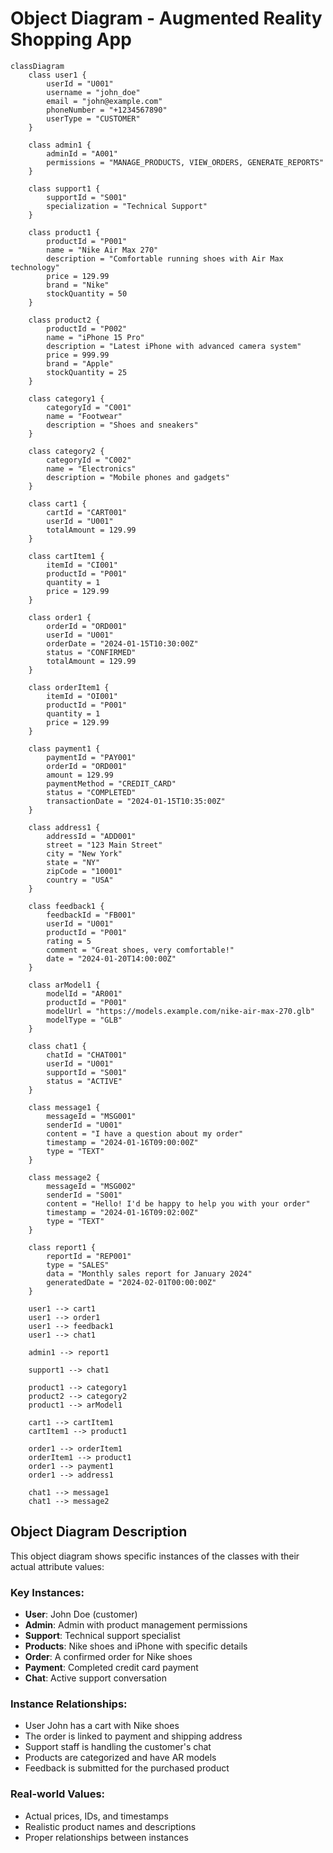 # Object Diagram - Augmented Reality Shopping App

```mermaid
classDiagram
    class user1 {
        userId = "U001"
        username = "john_doe"
        email = "john@example.com"
        phoneNumber = "+1234567890"
        userType = "CUSTOMER"
    }

    class admin1 {
        adminId = "A001"
        permissions = "MANAGE_PRODUCTS, VIEW_ORDERS, GENERATE_REPORTS"
    }

    class support1 {
        supportId = "S001"
        specialization = "Technical Support"
    }

    class product1 {
        productId = "P001"
        name = "Nike Air Max 270"
        description = "Comfortable running shoes with Air Max technology"
        price = 129.99
        brand = "Nike"
        stockQuantity = 50
    }

    class product2 {
        productId = "P002"
        name = "iPhone 15 Pro"
        description = "Latest iPhone with advanced camera system"
        price = 999.99
        brand = "Apple"
        stockQuantity = 25
    }

    class category1 {
        categoryId = "C001"
        name = "Footwear"
        description = "Shoes and sneakers"
    }

    class category2 {
        categoryId = "C002"
        name = "Electronics"
        description = "Mobile phones and gadgets"
    }

    class cart1 {
        cartId = "CART001"
        userId = "U001"
        totalAmount = 129.99
    }

    class cartItem1 {
        itemId = "CI001"
        productId = "P001"
        quantity = 1
        price = 129.99
    }

    class order1 {
        orderId = "ORD001"
        userId = "U001"
        orderDate = "2024-01-15T10:30:00Z"
        status = "CONFIRMED"
        totalAmount = 129.99
    }

    class orderItem1 {
        itemId = "OI001"
        productId = "P001"
        quantity = 1
        price = 129.99
    }

    class payment1 {
        paymentId = "PAY001"
        orderId = "ORD001"
        amount = 129.99
        paymentMethod = "CREDIT_CARD"
        status = "COMPLETED"
        transactionDate = "2024-01-15T10:35:00Z"
    }

    class address1 {
        addressId = "ADD001"
        street = "123 Main Street"
        city = "New York"
        state = "NY"
        zipCode = "10001"
        country = "USA"
    }

    class feedback1 {
        feedbackId = "FB001"
        userId = "U001"
        productId = "P001"
        rating = 5
        comment = "Great shoes, very comfortable!"
        date = "2024-01-20T14:00:00Z"
    }

    class arModel1 {
        modelId = "AR001"
        productId = "P001"
        modelUrl = "https://models.example.com/nike-air-max-270.glb"
        modelType = "GLB"
    }

    class chat1 {
        chatId = "CHAT001"
        userId = "U001"
        supportId = "S001"
        status = "ACTIVE"
    }

    class message1 {
        messageId = "MSG001"
        senderId = "U001"
        content = "I have a question about my order"
        timestamp = "2024-01-16T09:00:00Z"
        type = "TEXT"
    }

    class message2 {
        messageId = "MSG002"
        senderId = "S001"
        content = "Hello! I'd be happy to help you with your order"
        timestamp = "2024-01-16T09:02:00Z"
        type = "TEXT"
    }

    class report1 {
        reportId = "REP001"
        type = "SALES"
        data = "Monthly sales report for January 2024"
        generatedDate = "2024-02-01T00:00:00Z"
    }

    user1 --> cart1
    user1 --> order1
    user1 --> feedback1
    user1 --> chat1

    admin1 --> report1

    support1 --> chat1

    product1 --> category1
    product2 --> category2
    product1 --> arModel1

    cart1 --> cartItem1
    cartItem1 --> product1

    order1 --> orderItem1
    orderItem1 --> product1
    order1 --> payment1
    order1 --> address1

    chat1 --> message1
    chat1 --> message2
```

## Object Diagram Description

This object diagram shows specific instances of the classes with their actual attribute values:

### Key Instances:
- **User**: John Doe (customer)
- **Admin**: Admin with product management permissions
- **Support**: Technical support specialist
- **Products**: Nike shoes and iPhone with specific details
- **Order**: A confirmed order for Nike shoes
- **Payment**: Completed credit card payment
- **Chat**: Active support conversation

### Instance Relationships:
- User John has a cart with Nike shoes
- The order is linked to payment and shipping address
- Support staff is handling the customer's chat
- Products are categorized and have AR models
- Feedback is submitted for the purchased product

### Real-world Values:
- Actual prices, IDs, and timestamps
- Realistic product names and descriptions
- Proper relationships between instances 
